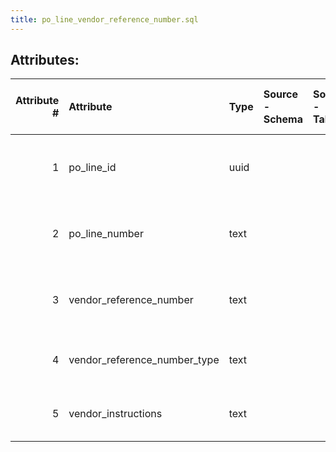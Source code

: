 ```yaml
---
title: po_line_vendor_reference_number.sql
---
```

## Attributes:

|   Attribute # | Attribute                    | Type   | Source - Schema   | Source - Table   | Source - Attribute   | Source - Type   | Source - Multiple values   | Aggregation   | Description                                      | Notes   |
|--------------:|:-----------------------------|:-------|:------------------|:-----------------|:---------------------|:----------------|:---------------------------|:--------------|:-------------------------------------------------|:--------|
|             1 | po_line_id                   | uuid   |                   |                  |                      |                 |                            |               | UUID identifying this purchase order line        |         |
|             2 | po_line_number               | text   |                   |                  |                      |                 |                            |               | A human readable number assigned to this PO line |         |
|             3 | vendor_reference_number      | text   |                   |                  |                      |                 |                            |               | A reference number for this purchase order line  |         |
|             4 | vendor_reference_number_type | text   |                   |                  |                      |                 |                            |               | The reference number type                        |         |
|             5 | vendor_instructions          | text   |                   |                  |                      |                 |                            |               | Special instructions for the vendor              |         |